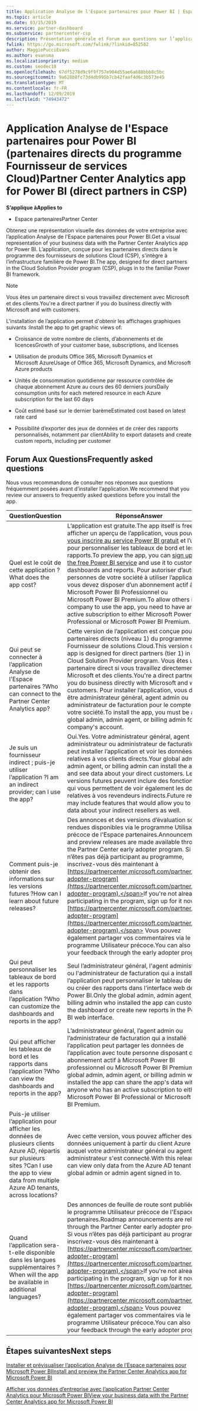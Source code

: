 ```yaml
---
title: Application Analyse de l'Espace partenaires pour Power BI | Espace partenaires
ms.topic: article
ms.date: 03/15/2019
ms.service: partner-dashboard
ms.subservice: partnercenter-csp
description: Présentation générale et Forum aux questions sur l’application Partner Center Analytics pour Power BI.
fwlink: https://go.microsoft.com/fwlink/?linkid=852582
author: MaggiePucciEvans
ms.author: evansma
ms.localizationpriority: medium
ms.custom: seodec18
ms.openlocfilehash: 67df5278d9c9f9f757e904d55ae6a688bbb8c5bc
ms.sourcegitcommit: 9a628b8fc73d4db995b7cb42faaf4d6c3b573e45
ms.translationtype: MT
ms.contentlocale: fr-FR
ms.lasthandoff: 12/09/2019
ms.locfileid: "74943472"
---
```

# <a name="partner-center-analytics-app-for-power-bi-direct-partners-in-csp"></a><span data-ttu-id="a284f-103">Application Analyse de l'Espace partenaires pour Power BI (partenaires directs du programme Fournisseur de services Cloud)</span><span class="sxs-lookup"><span data-stu-id="a284f-103">Partner Center Analytics app for Power BI (direct partners in CSP)</span></span>

<span data-ttu-id="a284f-104">**S’applique à**</span><span class="sxs-lookup"><span data-stu-id="a284f-104">**Applies to**</span></span>

- <span data-ttu-id="a284f-105">Espace partenaires</span><span class="sxs-lookup"><span data-stu-id="a284f-105">Partner Center</span></span>

<span data-ttu-id="a284f-106">Obtenez une représentation visuelle des données de votre entreprise avec l’application Analyse de l'Espace partenaires pour Power BI.</span><span class="sxs-lookup"><span data-stu-id="a284f-106">Get a visual representation of your business data with the Partner Center Analytics app for Power BI.</span></span> <span data-ttu-id="a284f-107">L’application, conçue pour les partenaires directs dans le programme des fournisseurs de solutions Cloud (CSP), s'intègre à l’infrastructure familière de Power BI.</span><span class="sxs-lookup"><span data-stu-id="a284f-107">The app, designed for direct partners in the Cloud Solution Provider program (CSP), plugs in to the familiar Power BI framework.</span></span> 

> [!NOTE]  
> <span data-ttu-id="a284f-108">Vous êtes un partenaire direct si vous travaillez directement avec Microsoft et des clients.</span><span class="sxs-lookup"><span data-stu-id="a284f-108">You're a direct partner if you do business directly with Microsoft and with customers.</span></span> 

<span data-ttu-id="a284f-109">L'installation de l’application permet d'obtenir les affichages graphiques suivants :</span><span class="sxs-lookup"><span data-stu-id="a284f-109">Install the app to get graphic views of:</span></span> 

-   <span data-ttu-id="a284f-110">Croissance de votre nombre de clients, d’abonnements et de licences</span><span class="sxs-lookup"><span data-stu-id="a284f-110">Growth of your customer base, subscriptions, and licenses</span></span>

-   <span data-ttu-id="a284f-111">Utilisation de produits Office 365, Microsoft Dynamics et Microsoft Azure</span><span class="sxs-lookup"><span data-stu-id="a284f-111">Usage of Office 365, Microsoft Dynamics, and Microsoft Azure products</span></span>

-   <span data-ttu-id="a284f-112">Unités de consommation quotidienne par ressource contrôlée de chaque abonnement Azure au cours des 60 derniers jours</span><span class="sxs-lookup"><span data-stu-id="a284f-112">Daily consumption units for each metered resource in each Azure subscription for the last 60 days</span></span>

-   <span data-ttu-id="a284f-113">Coût estimé basé sur le dernier barème</span><span class="sxs-lookup"><span data-stu-id="a284f-113">Estimated cost based on latest rate card</span></span>

-   <span data-ttu-id="a284f-114">Possibilité d’exporter des jeux de données et de créer des rapports personnalisés, notamment par client</span><span class="sxs-lookup"><span data-stu-id="a284f-114">Ability to export datasets and create custom reports, including per customer</span></span>

## <a name="frequently-asked-questions"></a><span data-ttu-id="a284f-115">Forum Aux Questions</span><span class="sxs-lookup"><span data-stu-id="a284f-115">Frequently asked questions</span></span>

<span data-ttu-id="a284f-116">Nous vous recommandons de consulter nos réponses aux questions fréquemment posées avant d’installer l’application.</span><span class="sxs-lookup"><span data-stu-id="a284f-116">We recommend that you review our answers to frequently asked questions before you install the app.</span></span> 

| <span data-ttu-id="a284f-117">**Question**</span><span class="sxs-lookup"><span data-stu-id="a284f-117">**Question**</span></span> | <span data-ttu-id="a284f-118">**Réponse**</span><span class="sxs-lookup"><span data-stu-id="a284f-118">**Answer**</span></span> |
| --- | ---------- |
| <span data-ttu-id="a284f-119">Quel est le coût de cette application ?</span><span class="sxs-lookup"><span data-stu-id="a284f-119">What does the app cost?</span></span> | <span data-ttu-id="a284f-120">L’application est gratuite.</span><span class="sxs-lookup"><span data-stu-id="a284f-120">The app itself is free.</span></span> <span data-ttu-id="a284f-121">Pour afficher un aperçu de l’application, vous pouvez [vous inscrire au service Power BI gratuit](https://go.microsoft.com/fwlink/p/?linkid=845347) et l’utiliser pour personnaliser les tableaux de bord et les rapports.</span><span class="sxs-lookup"><span data-stu-id="a284f-121">To preview the app, you can [sign up for the free Power BI service](https://go.microsoft.com/fwlink/p/?linkid=845347) and use it to customize dashboards and reports.</span></span> <span data-ttu-id="a284f-122">Pour autoriser d’autres personnes de votre société à utiliser l’application, vous devez disposer d’un abonnement actif à Microsoft Power BI Professionnel ou Microsoft Power BI Premium.</span><span class="sxs-lookup"><span data-stu-id="a284f-122">To allow others in your company to use the app, you need to have an active subscription to either Microsoft Power BI Professional or Microsoft Power BI Premium.</span></span> |
| <span data-ttu-id="a284f-123">Qui peut se connecter à l’application Analyse de l'Espace partenaires ?</span><span class="sxs-lookup"><span data-stu-id="a284f-123">Who can connect to the Partner Center Analytics app?</span></span> | <span data-ttu-id="a284f-124">Cette version de l’application est conçue pour les partenaires directs (niveau 1) du programme Fournisseur de solutions Cloud.</span><span class="sxs-lookup"><span data-stu-id="a284f-124">This version of the app is designed for direct partners (tier 1) in the Cloud Solution Provider program.</span></span> <span data-ttu-id="a284f-125">Vous êtes un partenaire direct si vous travaillez directement avec Microsoft et des clients.</span><span class="sxs-lookup"><span data-stu-id="a284f-125">You're a direct partner if you do business directly with Microsoft and with customers.</span></span> <span data-ttu-id="a284f-126">Pour installer l’application, vous devez être administrateur général, agent admin ou administrateur de facturation pour le compte de votre société.</span><span class="sxs-lookup"><span data-stu-id="a284f-126">To install the app, you must be a global admin, admin agent, or billing admin for your company's account.</span></span> |
| <span data-ttu-id="a284f-127">Je suis un fournisseur indirect ; puis-je utiliser l’application ?</span><span class="sxs-lookup"><span data-stu-id="a284f-127">I am an indirect provider; can I use the app?</span></span> | <span data-ttu-id="a284f-128">Oui.</span><span class="sxs-lookup"><span data-stu-id="a284f-128">Yes.</span></span> <span data-ttu-id="a284f-129">Votre administrateur général, agent administrateur ou administrateur de facturation peut installer l’application et voir les données relatives à vos clients directs.</span><span class="sxs-lookup"><span data-stu-id="a284f-129">Your global admin, admin agent, or billing admin can install the app and see data about your direct customers.</span></span> <span data-ttu-id="a284f-130">Les versions futures peuvent inclure des fonctionnalités qui vous permettent de voir également les données relatives à vos revendeurs indirects.</span><span class="sxs-lookup"><span data-stu-id="a284f-130">Future releases may include features that would allow you to see data about your indirect resellers as well.</span></span> |
| <span data-ttu-id="a284f-131">Comment puis-je obtenir des informations sur les versions futures ?</span><span class="sxs-lookup"><span data-stu-id="a284f-131">How can I learn about future releases?</span></span> | <span data-ttu-id="a284f-132">Des annonces et des versions d’évaluation sont rendues disponibles via le programme Utilisateur précoce de l'Espace partenaires.</span><span class="sxs-lookup"><span data-stu-id="a284f-132">Announcements and preview releases are made available through the Partner Center early adopter program.</span></span> <span data-ttu-id="a284f-133">Si vous n’êtes pas déjà participant au programme, inscrivez-vous dès maintenant à [https://partnercenter.microsoft.com/partner/early-adopter-program](https://partnercenter.microsoft.com/partner/early-adopter-program).</span><span class="sxs-lookup"><span data-stu-id="a284f-133">If you're not already participating in the program, sign up for it now at [https://partnercenter.microsoft.com/partner/early-adopter-program](https://partnercenter.microsoft.com/partner/early-adopter-program).</span></span> <span data-ttu-id="a284f-134">Vous pouvez également partager vos commentaires via le programme Utilisateur précoce.</span><span class="sxs-lookup"><span data-stu-id="a284f-134">You can also share your feedback through the early adopter program.</span></span> |
| <span data-ttu-id="a284f-135">Qui peut personnaliser les tableaux de bord et les rapports dans l’application ?</span><span class="sxs-lookup"><span data-stu-id="a284f-135">Who can customize the dashboards and reports in the app?</span></span> | <span data-ttu-id="a284f-136">Seul l’administrateur général, l'agent administrateur ou l'administrateur de facturation qui a installé l’application peut personnaliser le tableau de bord ou créer des rapports dans l’interface web de Power BI.</span><span class="sxs-lookup"><span data-stu-id="a284f-136">Only the global admin, admin agent, or billing admin who installed the app can customize the dashboard or create new reports in the Power BI web interface.</span></span> |
| <span data-ttu-id="a284f-137">Qui peut afficher les tableaux de bord et les rapports dans l’application ?</span><span class="sxs-lookup"><span data-stu-id="a284f-137">Who can view the dashboards and reports in the app?</span></span> | <span data-ttu-id="a284f-138">L’administrateur général, l’agent admin ou l’administrateur de facturation qui a installé l’application peut partager les données de l’application avec toute personne disposant d’un abonnement actif à Microsoft Power BI professionnel ou Microsoft Power BI Premium.</span><span class="sxs-lookup"><span data-stu-id="a284f-138">The global admin, admin agent, or billing admin who installed the app can share the app's data with anyone who has an active subscription to either Microsoft Power BI Professional or Microsoft Power BI Premium.</span></span> |
| <span data-ttu-id="a284f-139">Puis-je utiliser l’application pour afficher les données de plusieurs clients Azure AD, répartis sur plusieurs sites ?</span><span class="sxs-lookup"><span data-stu-id="a284f-139">Can I use the app to view data from multiple Azure AD tenants, across locations?</span></span> | <span data-ttu-id="a284f-140">Avec cette version, vous pouvez afficher des données uniquement à partir du client Azure AD auquel votre administrateur général ou agent administrateur s'est connecté.</span><span class="sxs-lookup"><span data-stu-id="a284f-140">With this release, you can view only data from the Azure AD tenant your global admin or admin agent signed in to.</span></span> | 
| <span data-ttu-id="a284f-141">Quand l’application sera-t-elle disponible dans les langues supplémentaires ?</span><span class="sxs-lookup"><span data-stu-id="a284f-141">When will the app be available in additional languages?</span></span> | <span data-ttu-id="a284f-142">Des annonces de feuille de route sont publiées via le programme Utilisateur précoce de l'Espace partenaires.</span><span class="sxs-lookup"><span data-stu-id="a284f-142">Roadmap announcements are released through the Partner Center early adopter program.</span></span> <span data-ttu-id="a284f-143">Si vous n’êtes pas déjà participant au programme, inscrivez-vous dès maintenant à [https://partnercenter.microsoft.com/partner/early-adopter-program](https://partnercenter.microsoft.com/partner/early-adopter-program).</span><span class="sxs-lookup"><span data-stu-id="a284f-143">If you're not already participating in the program, sign up for it now at [https://partnercenter.microsoft.com/partner/early-adopter-program](https://partnercenter.microsoft.com/partner/early-adopter-program).</span></span> <span data-ttu-id="a284f-144">Vous pouvez également partager vos commentaires via le programme Utilisateur précoce.</span><span class="sxs-lookup"><span data-stu-id="a284f-144">You can also share your feedback through the early adopter program.</span></span> | 



## <a name="next-steps"></a><span data-ttu-id="a284f-145">Étapes suivantes</span><span class="sxs-lookup"><span data-stu-id="a284f-145">Next steps</span></span>

[<span data-ttu-id="a284f-146">Installer et prévisualiser l’application Analyse de l’Espace partenaires pour Microsoft Power BI</span><span class="sxs-lookup"><span data-stu-id="a284f-146">Install and preview the Partner Center Analytics app for Microsoft Power BI</span></span>](power-bi-app-for-direct-partners-install.md)

[<span data-ttu-id="a284f-147">Afficher vos données d’entreprise avec l’application Partner Center Analytics pour Microsoft Power BI</span><span class="sxs-lookup"><span data-stu-id="a284f-147">View your business data with the Partner Center Analytics app for Microsoft Power BI</span></span>](power-bi-app-for-direct-partners-use.md)
